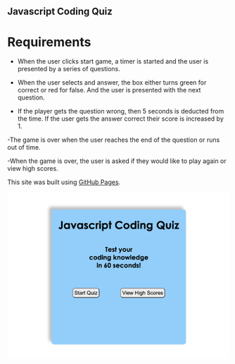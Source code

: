 ## Javascript Coding Quiz

# Requirements

- When the user clicks start game, a timer is started and the user is presented by a series of questions.

- When the user selects and answer, the box either turns green for correct or red for false. And the user is presented with the next question.

- If the player gets the question wrong, then 5 seconds is deducted from the time. If the user gets the answer correct their score is increased by 1.

-The game is over when the user reaches the end of the question or runs out of time.

-When the game is over, the user is asked if they would like to play again or view high scores.

This site was built using [GitHub Pages](https://bganser15.github.io/coding-quiz/).

![Password generator preview of page](/assets/images/javascriptQuiz.png)
